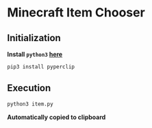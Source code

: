 # Minecraft Item Chooser

## Initialization

**Install `python3` [here](https://www.python.org/downloads/)**

```bash
pip3 install pyperclip
```

## Execution

```bash
python3 item.py
```

**Automatically copied to clipboard**
